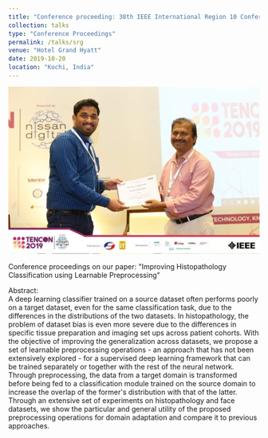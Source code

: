 ```yaml
---
title: "Conference proceeding: 38th IEEE International Region 10 Conference (TENCON)"
collection: talks
type: "Conference Proceedings"
permalink: /talks/srg
venue: "Hotel Grand Hyatt"
date: 2019-10-20
location: "Kochi, India"
---
```


<img src="/images/tencon_image.jpg"
     alt="Markdown Monster icon"
     style="float: center; margin-right: 10px;" />

Conference proceedings on our paper: "Improving Histopathology Classification using Learnable Preprocessing"
<p>Abstract:<br>
A deep learning classifier trained on a source dataset often performs poorly on a target dataset, even for the same classification task, due to the differences in the distributions of the two datasets. In histopathology, the problem of dataset bias is even more severe due to the differences in specific tissue preparation and imaging set ups across patient cohorts. With the objective of improving the generalization across datasets, we propose a set of learnable preprocessing operations - an approach that has not been extensively explored - for a supervised deep learning framework that can be trained separately or together with the rest of the neural network. Through preprocessing, the data from a target domain is transformed before being fed to a classification module trained on the source domain to increase the overlap of the former's distribution with that of the latter. Through an extensive set of experiments on histopathology and face datasets, we show the particular and general utility of the proposed preprocessing operations for domain adaptation and compare it to previous approaches.</p>
